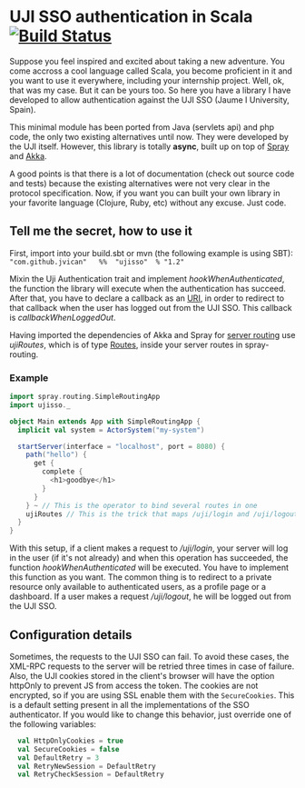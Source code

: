 # UJI SSO authentication in Scala [![Build Status](https://travis-ci.org/jvican/ujisso.svg?branch=master)](https://travis-ci.org/jvican/ujisso)

Suppose you feel inspired and excited about taking a new adventure. You come accross a cool language called Scala, you become proficient in it and you want to use it everywhere,
including your internship project. Well, ok, that was my case. But it can be yours too. So here you have a library I have developed to allow authentication against the UJI SSO (Jaume I University, Spain).
  
This minimal module has been ported from Java (servlets api) and php code, the only two existing alternatives until now. They were developed by the UJI itself.
However, this library is totally __async__, built up on top of [Spray](http://www.spray.io) and [Akka](http://www.akka.io). 
  
A good points is that there is a lot of documentation (check out source code and tests)
because the existing alternatives were not very clear in the protocol specification. Now, if you want you can built your own library in your favorite language (Clojure, Ruby, etc) without any excuse. Just code.

## Tell me the secret, how to use it
First, import into your build.sbt or mvn (the following example is using SBT):  
`"com.github.jvican"   %%  "ujisso"  % "1.2"`

Mixin the Uji Authentication trait and implement _hookWhenAuthenticated_, the function the library will execute when the authentication has succeed. After that, you have to declare a callback as an [URI](http://spray.io/documentation/1.1-SNAPSHOT/api/index.html#spray.http.Uri$), in order to redirect to that callback when the user has logged out from the UJI SSO. This callback is _callbackWhenLoggedOut_.
  
Having imported the dependencies of Akka and Spray for [server routing](http://spray.io/documentation/1.2.3/spray-routing/dependencies/) use _ujiRoutes_, which is of type [Routes](http://spray.io/documentation/1.2.2/spray-routing/key-concepts/routes/), inside your server routes in spray-routing.

### Example
```scala
import spray.routing.SimpleRoutingApp
import ujisso._

object Main extends App with SimpleRoutingApp {
  implicit val system = ActorSystem("my-system")

  startServer(interface = "localhost", port = 8080) {
    path("hello") {
      get {
        complete {
          <h1>goodbye</h1>
        }
      }
    } ~ // This is the operator to bind several routes in one
    ujiRoutes // This is the trick that maps /uji/login and /uji/logout
  }
}
```
  
With this setup, if a client makes a request to _/uji/login_, your server will log in the user (if it's not already) and when this operation has succeeded, the function _hookWhenAuthenticated_ will be executed. You have to implement this function as you want. The common thing is to redirect to a private resource only available to authenticated users, as a profile page or a dashboard. If a user makes a request _/uji/logout_, he will be logged out from the UJI SSO.

## Configuration details
Sometimes, the requests to the UJI SSO can fail. To avoid these cases, the XML-RPC requests to the server will be retried three times in case of failure.
Also, the UJI cookies stored in the client's browser will have the option httpOnly to prevent JS from access the token. The cookies are not encrypted,
so if you are using SSL enable them with the `SecureCookies`.
This is a default setting present in all the implementations of the SSO authenticator.
If you would like to change this behavior, just override one of the following variables:
```scala
  val HttpOnlyCookies = true
  val SecureCookies = false
  val DefaultRetry = 3
  val RetryNewSession = DefaultRetry
  val RetryCheckSession = DefaultRetry
```
